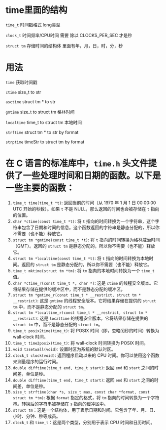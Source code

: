 # time里面的结构

 `time_t`  时间戳格式 long类型

`clock_t`  时间频率/CPU时间 需要  除以 CLOCKS_PER_SEC 才是秒

`struct tm` 存储时间的结构体 里面有年，月，日，时，分，秒


# 用法

`time` 获取时间戳

`ctime`  size_t to str

`asctime` struct tm * to str

`gmtime`   size_t  to struct tm  格林时间

`localtime`  time_t to struct tm 本地时间

`strftime`  struct tm * to str by format

`strptime`  timeStr to struct tm  by format



# 在 C 语言的标准库中，`time.h` 头文件提供了一些处理时间和日期的函数。以下是一些主要的函数：

1. `time_t time(time_t *t)`: 返回当前的时间（从 1970 年 1 月 1 日 00:00:00 UTC 开始的秒数）。如果 `t` 不是 NULL，那么返回的时间也会被存储在 `t` 指向的位置。
2. `char *ctime(const time_t *t)`: 将 `t` 指向的时间转换为一个字符串，这个字符串包含了日期和时间的信息。这个函数返回的字符串是静态分配的，所以你不需要（也不能）释放它。
3. `struct tm *gmtime(const time_t *t)`: 将 `t` 指向的时间转换为格林威治时间（GMT）。返回的 `struct tm` 是静态分配的，所以你不需要（也不能）释放它。
4. `struct tm *localtime(const time_t *t)`: 将 `t` 指向的时间转换为本地时间。返回的 `struct tm` 是静态分配的，所以你不需要（也不能）释放它。
5. `time_t mktime(struct tm *tm)`: 将 `tm` 指向的本地时间转换为一个 `time_t` 值。
6. `char *ctime_r(const time_t *, char *)`: 这是 `ctime` 的线程安全版本。它将结果存储在提供的缓冲区中，而不是静态分配的缓冲区。
7. `struct tm *gmtime_r(const time_t * __restrict, struct tm * __restrict)`: 这是 `gmtime` 的线程安全版本。它将结果存储在提供的 `struct tm` 中，而不是静态分配的 `struct tm`。
8. `struct tm *localtime_r(const time_t * __restrict, struct tm * __restrict)`: 这是 `localtime` 的线程安全版本。它将结果存储在提供的 `struct tm` 中，而不是静态分配的 `struct tm`。
9. `time_t posix2time(time_t)`: 将 POSIX 时间（即，忽略闰秒的时间）转换为 wall-clock 时间。
10. `time_t time2posix(time_t)`: 将 wall-clock 时间转换为 POSIX 时间。
11. `void tzsetwall(void)`: 设置时区为系统的默认时区。
12. `clock_t clock(void)`: 返回程序启动以来的 CPU 时间。你可以使用这个函数来测量程序的运行时间。
13. `double difftime(time_t end, time_t start)`: 返回 `end` 和 `start` 之间的时间差，单位是秒。
14. `double difftime(time_t end, time_t start)`: 返回 `end` 和 `start` 之间的时间差，单位是秒。
15. `size_t strftime(char *s, size_t max, const char *format, const struct tm *tm)`: 根据 `format` 指定的格式，将 `tm` 指向的时间转换为一个字符串。转换后的字符串被存储在 `s` 指向的缓冲区中。
16. `struct tm`：这是一个结构体，用于表示日期和时间。它包含了年、月、日、小时、分钟、秒等成员。
17. `clock_t` 和 `time_t`：这是两个类型，分别用于表示 CPU 时间和日历时间。

